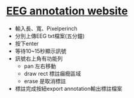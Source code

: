 # [EEG annotation website](https://labeleeg-unb5daapya-de.a.run.app/)
- 輸入長、寬、Pixelperinch
- 分別上傳EEG txt檔案(五分鐘)
- 按下enter
- 等待10~15秒顯示訊號
- 訊號右上角有功能列
  - pan 左右移動
  - draw rect 標註癲癇區域
  - erase 是取消標註
- 標註完成按紐export annotation輸出標註檔案
